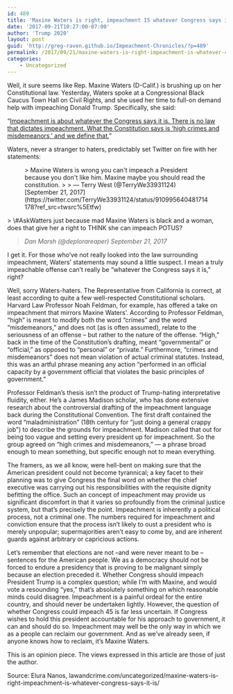 ```yaml
---
id: 489
title: 'Maxine Waters is right, impeachment IS whatever Congress says it is'
date: '2017-09-21T10:27:00-07:00'
author: 'Trump 2020'
layout: post
guid: 'http://greg-raven.github.io/Impeachment-Chronicles/?p=489'
permalink: /2017/09/21/maxine-waters-is-right-impeachment-is-whatever-congress-says-it-is/
categories:
    - Uncategorized
---
```


Well, it sure seems like Rep. Maxine Waters (D-Calif.) is brushing up on her Constitutional law. Yesterday, Waters spoke at a Congressional Black Caucus Town Hall on Civil Rights, and she used her time to full-on demand help with impeaching Donald Trump. Specifically, she said:

“[Impeachment is about whatever the Congress says it is. There is no law that dictates impeachment. What the Constitution says is ‘high crimes and misdemeanors,’ and we define that.](http://greg-raven.github.io/Impeachment-Chronicles/2017/09/19/rep-maxine-waters-impeachment-is-about-whatever-the-congress-says-it-is/)”

Waters, never a stranger to haters, predictably set Twitter on fire with her statements:

<figure class="wp-block-embed is-type-rich is-provider-twitter wp-block-embed-twitter"><div class="wp-block-embed__wrapper">> Maxine Waters is wrong you can't impeach a President because you don't like him. Maxine maybe you should read the constitution.
> 
> — Terry West (@TerryWe33931124) [September 21, 2017](https://twitter.com/TerryWe33931124/status/910995640481714178?ref_src=twsrc%5Etfw)

<script async="" charset="utf-8" src="https://platform.twitter.com/widgets.js"></script></div></figure>> \#AskWatters just because mad Maxine Waters is black and a woman, does that give her a right to THINK she can impeach POTUS?
> 
> <cite>Dan Marsh (@deplorareaper) September 21, 2017</cite>

I get it. For those who’ve not really looked into the law surrounding impeachment, Waters’ statements may sound a little suspect. I mean a truly impeachable offense can’t really be “whatever the Congress says it is,” right?

Well, sorry Waters-haters. The Representative from California is correct, at least according to quite a few well-respected Constitutional scholars. Harvard Law Professor Noah Feldman, for example, has offered a take on impeachment that mirrors Maxine Waters’. According to Professor Feldman, “high” is meant to modify both the word “crimes” and the word “misdemeanors,” and does not (as is often assumed), relate to the seriousness of an offense – but rather to the nature of the offense. “High,” back in the time of the Constitution’s drafting, meant “governmental” or “official,” as opposed to “personal” or “private.” Furthermore, “crimes and misdemeanors” does not mean violation of actual criminal statutes. Instead, this was an artful phrase meaning any action “performed in an official capacity by a government official that violates the basic principles of government.”

Professor Feldman’s thesis isn’t the product of Trump-hating interpretative fluidity, either. He’s a James Madison scholar, who has done extensive research about the controversial drafting of the impeachment language back during the Constitutional Convention. The first draft contained the word “maladministration” (18th century for “just doing a general crappy job”) to describe the grounds for impeachment. Madison called that out for being too vague and setting every president up for impeachment. So the group agreed on “high crimes and misdemeanors,” — a phrase broad enough to mean something, but specific enough not to mean everything.

The framers, as we all know, were hell-bent on making sure that the American president could not become tyrannical; a key facet to their planning was to give Congress the final word on whether the chief executive was carrying out his responsibilities with the requisite dignity befitting the office. Such an concept of impeachment may provide us significant discomfort in that it varies so profoundly from the criminal justice system, but that’s precisely the point. Impeachment is inherently a political process, not a criminal one. The numbers required for impeachment and conviction ensure that the process isn’t likely to oust a president who is merely unpopular; supermajorities aren’t easy to come by, and are inherent guards against arbitrary or capricious actions.

Let’s remember that elections are not –and were never meant to be – sentences for the American people. We as a democracy should not be forced to endure a presidency that is proving to be malignant simply because an election preceded it. Whether Congress should impeach President Trump is a complex question; while I’m with Maxine, and would vote a resounding “yes,” that’s absolutely something on which reasonable minds could disagree. Impeachment is a painful ordeal for the entire country, and should never be undertaken lightly. However, the question of whether Congress could impeach 45 is far less uncertain. If Congress wishes to hold this president accountable for his approach to government, it can and should do so. Impeachment may well be the only way in which we as a people can reclaim our government. And as we’ve already seen, if anyone knows how to reclaim, it’s Maxine Waters.

This is an opinion piece. The views expressed in this article are those of just the author.

Source: Elura Nanos, lawandcrime.com/uncategorized/maxine-waters-is-right-impeachment-is-whatever-congress-says-it-is/